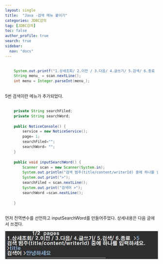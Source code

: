 ```yaml
---
layout: single
title:  "Java -검색 메뉴 붙이기"
categories: JDBC강의
tag: [JDBC강의]
toc: false
author_profile: true
search: true
sidebar:
  nav: "docs"
---
```



```java

    System.out.printf("1.상세조회/ 2.이전 / 3.다음/ 4.글쓰기/ 5.검색/ 6.종료  >");
    String menu_ = scan.nextLine();
    int menu = Integer.parseInt(menu_);
    
```

5번 검색이란 메뉴가 추가되었다.


```java

    private String searchFiled;
	private String searchWord;
	
	public NoticeConsole() {
		service = new NoticeService();
		page= 1;
		searchFiled="";
		searchWord= "";
	}

	public void inputSearchWord() {
		Scanner scan = new Scanner(System.in);
		System.out.println("검색 범주(title/content/writerId) 중에 하나를 입력하세요.");
		System.out.print(">");
		searchFiled = scan.nextLine();
		System.out.print("검색어 >");
		searchWord =scan.nextLine();
		
	}
	
```
먼저 전역변수를 선언하고 inputSearchWord를 만들어주었다. 상세내용은 다음 글에서 쓰겠다.

 ![검색](/assets/images/검색.JPG)
